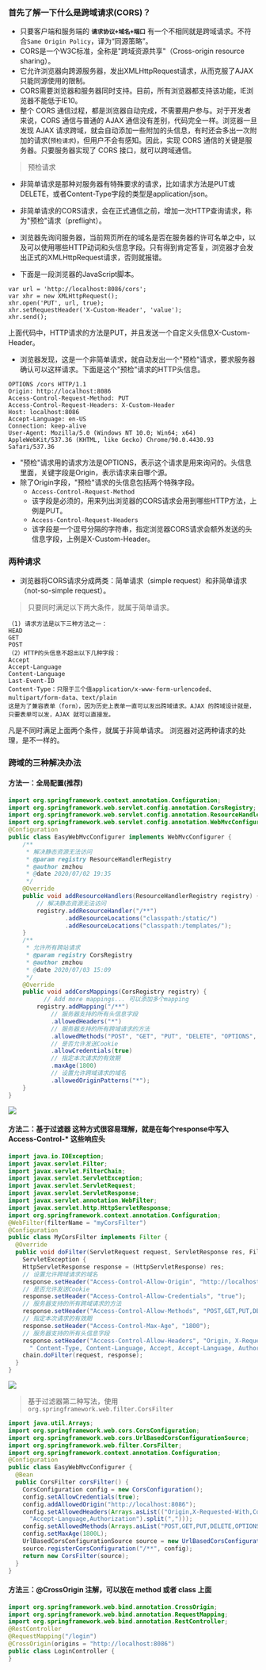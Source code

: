 ### 首先了解一下什么是跨域请求(CORS)？
- 只要客户端和服务端的 **`请求协议+域名+端口`** 有一个不相同就是跨域请求。不符合`Same Origin Policy`，译为“同源策略”。
- CORS是一个W3C标准，全称是"跨域资源共享"（Cross-origin resource sharing）。
- 它允许浏览器向跨源服务器，发出XMLHttpRequest请求，从而克服了AJAX只能同源使用的限制。
- CORS需要浏览器和服务器同时支持。目前，所有浏览器都支持该功能，IE浏览器不能低于IE10。
- 整个 CORS 通信过程，都是浏览器自动完成，不需要用户参与。对于开发者来说，CORS 通信与普通的 AJAX 通信没有差别，代码完全一样。浏览器一旦发现 AJAX 请求跨域，就会自动添加一些附加的头信息，有时还会多出一次附加的请求(`预检请求`)，但用户不会有感知。因此，实现 CORS 通信的关键是服务器。只要服务器实现了 CORS 接口，就可以跨域通信。
> 预检请求
- 非简单请求是那种对服务器有特殊要求的请求，比如请求方法是PUT或DELETE，或者Content-Type字段的类型是application/json。
- 非简单请求的CORS请求，会在正式通信之前，增加一次HTTP查询请求，称为"预检"请求（preflight）。

- 浏览器先询问服务器，当前网页所在的域名是否在服务器的许可名单之中，以及可以使用哪些HTTP动词和头信息字段。只有得到肯定答复，浏览器才会发出正式的XMLHttpRequest请求，否则就报错。
- 下面是一段浏览器的JavaScript脚本。
```text
var url = 'http://localhost:8086/cors';
var xhr = new XMLHttpRequest();
xhr.open('PUT', url, true);
xhr.setRequestHeader('X-Custom-Header', 'value');
xhr.send();
```
上面代码中，HTTP请求的方法是PUT，并且发送一个自定义头信息X-Custom-Header。
- 浏览器发现，这是一个非简单请求，就自动发出一个"预检"请求，要求服务器确认可以这样请求。下面是这个"预检"请求的HTTP头信息。
```text
OPTIONS /cors HTTP/1.1
Origin: http://localhost:8086
Access-Control-Request-Method: PUT
Access-Control-Request-Headers: X-Custom-Header
Host: localhost:8086
Accept-Language: en-US
Connection: keep-alive
User-Agent: Mozilla/5.0 (Windows NT 10.0; Win64; x64) AppleWebKit/537.36 (KHTML, like Gecko) Chrome/90.0.4430.93 Safari/537.36
```
- "预检"请求用的请求方法是OPTIONS，表示这个请求是用来询问的。头信息里面，关键字段是Origin，表示请求来自哪个源。
- 除了Origin字段，"预检"请求的头信息包括两个特殊字段。
  - `Access-Control-Request-Method`
  - 该字段是必须的，用来列出浏览器的CORS请求会用到哪些HTTP方法，上例是PUT。
  - `Access-Control-Request-Headers`
  - 该字段是一个逗号分隔的字符串，指定浏览器CORS请求会额外发送的头信息字段，上例是X-Custom-Header。
### 两种请求
- 浏览器将CORS请求分成两类：简单请求（simple request）和非简单请求（not-so-simple request）。
> 只要同时满足以下两大条件，就属于简单请求。
```text
（1) 请求方法是以下三种方法之一：
HEAD 
GET 
POST 
（2）HTTP的头信息不超出以下几种字段：
Accept
Accept-Language
Content-Language
Last-Event-ID
Content-Type：只限于三个值application/x-www-form-urlencoded、multipart/form-data、text/plain
这是为了兼容表单（form），因为历史上表单一直可以发出跨域请求。AJAX 的跨域设计就是，只要表单可以发，AJAX 就可以直接发。
```
凡是不同时满足上面两个条件，就属于非简单请求。 浏览器对这两种请求的处理，是不一样的。
### 跨域的三种解决办法
#### 方法一：全局配置(推荐)
```java
import org.springframework.context.annotation.Configuration;
import org.springframework.web.servlet.config.annotation.CorsRegistry;
import org.springframework.web.servlet.config.annotation.ResourceHandlerRegistry;
import org.springframework.web.servlet.config.annotation.WebMvcConfigurer;
@Configuration
public class EasyWebMvcConfigurer implements WebMvcConfigurer {
    /**
     * 解决静态资源无法访问
     * @param registry ResourceHandlerRegistry
     * @author zmzhou
     * @date 2020/07/02 19:35
     */
    @Override
    public void addResourceHandlers(ResourceHandlerRegistry registry) {
        // 解决静态资源无法访问
        registry.addResourceHandler("/**")
                .addResourceLocations("classpath:/static/")
                .addResourceLocations("classpath:/templates/");
    }
    /**
     * 允许所有跨站请求
     * @param registry CorsRegistry
     * @author zmzhou
     * @date 2020/07/03 15:09
     */
    @Override
    public void addCorsMappings(CorsRegistry registry) {
    	  // Add more mappings... 可以添加多个mapping
        registry.addMapping("/**")
            // 服务器支持的所有头信息字段
            .allowedHeaders("*")
            // 服务器支持的所有跨域请求的方法
            .allowedMethods("POST", "GET", "PUT", "DELETE", "OPTIONS", "HEAD")
            // 是否允许发送Cookie
            .allowCredentials(true)
            // 指定本次请求的有效期
            .maxAge(1800)
            // 设置允许跨域请求的域名
            .allowedOriginPatterns("*");
    }
}
```
![](imgs/mode1.png)
#### 方法二：基于过滤器 这种方式很容易理解，就是在每个response中写入 Access-Control-* 这些响应头
```java
import java.io.IOException;
import javax.servlet.Filter;
import javax.servlet.FilterChain;
import javax.servlet.ServletException;
import javax.servlet.ServletRequest;
import javax.servlet.ServletResponse;
import javax.servlet.annotation.WebFilter;
import javax.servlet.http.HttpServletResponse;
import org.springframework.context.annotation.Configuration;
@WebFilter(filterName = "myCorsFilter")
@Configuration
public class MyCorsFilter implements Filter {
  @Override
  public void doFilter(ServletRequest request, ServletResponse res, FilterChain chain) throws IOException,
    ServletException {
    HttpServletResponse response = (HttpServletResponse) res;
    // 设置允许跨域请求的域名
    response.setHeader("Access-Control-Allow-Origin", "http://localhost:8086/");
    // 是否允许发送Cookie
    response.setHeader("Access-Control-Allow-Credentials", "true");
    // 服务器支持的所有跨域请求的方法
    response.setHeader("Access-Control-Allow-Methods", "POST,GET,PUT,DELETE,OPTIONS,HEAD");
    // 指定本次请求的有效期
    response.setHeader("Access-Control-Max-Age", "1800");
    // 服务器支持的所有头信息字段
    response.setHeader("Access-Control-Allow-Headers", "Origin, X-Requested-With," +
      " Content-Type, Content-Language, Accept, Accept-Language, Authorization");
    chain.doFilter(request, response);
  }
}
```
![](imgs/mode2.png)
> 基于过滤器第二种写法，使用`org.springframework.web.filter.CorsFilter`
```java
import java.util.Arrays;
import org.springframework.web.cors.CorsConfiguration;
import org.springframework.web.cors.UrlBasedCorsConfigurationSource;
import org.springframework.web.filter.CorsFilter;
import org.springframework.context.annotation.Configuration;
@Configuration
public class EasyWebMvcConfigurer {
  @Bean
  public CorsFilter corsFilter() {
    CorsConfiguration config = new CorsConfiguration();
    config.setAllowCredentials(true);
    config.addAllowedOrigin("http://localhost:8086");
    config.setAllowedHeaders(Arrays.asList(("Origin,X-Requested-With,Content-Type,Content-Language,Accept," +
      "Accept-Language,Authorization").split(",")));
    config.setAllowedMethods(Arrays.asList("POST,GET,PUT,DELETE,OPTIONS,HEAD".split(",")));
    config.setMaxAge(1800L);
    UrlBasedCorsConfigurationSource source = new UrlBasedCorsConfigurationSource();
    source.registerCorsConfiguration("/**", config);
    return new CorsFilter(source);
  }
}
```
#### 方法三：**@CrossOrigin** 注解，可以放在 **method** 或者 **class** 上面
```java
import org.springframework.web.bind.annotation.CrossOrigin;
import org.springframework.web.bind.annotation.RequestMapping;
import org.springframework.web.bind.annotation.RestController;
@RestController
@RequestMapping("/login")
@CrossOrigin(origins = "http://localhost:8086")
public class LoginController {
}
```